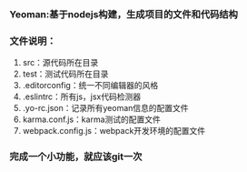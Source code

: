 ### Yeoman:基于nodejs构建，生成项目的文件和代码结构
### 文件说明：
1. src：源代码所在目录
2. test：测试代码所在目录
3. .editorconfig：统一不同编辑器的风格
4. .eslintrc：所有js，jsx代码检测器
5. .yo-rc.json：记录所有yeoman信息的配置文件
6. karma.conf.js：karma测试的配置文件
7. webpack.config.js：webpack开发环境的配置文件
### 完成一个小功能，就应该git一次
